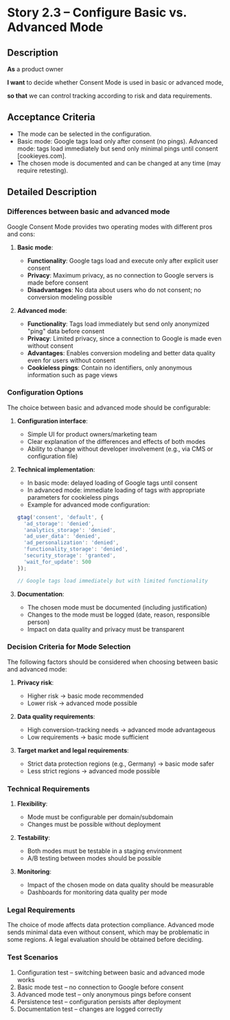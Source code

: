 # Story 2.3 – Configure Basic vs. Advanced Mode

## Description

**As** a product owner

**I want** to decide whether Consent Mode is used in basic or advanced mode,

**so that** we can control tracking according to risk and data requirements.

## Acceptance Criteria

- The mode can be selected in the configuration.
- Basic mode: Google tags load only after consent (no pings). Advanced mode: tags load immediately but send only minimal pings until consent [cookieyes.com].
- The chosen mode is documented and can be changed at any time (may require retesting).

## Detailed Description

### Differences between basic and advanced mode
Google Consent Mode provides two operating modes with different pros and cons:

1. **Basic mode**:
   - **Functionality**: Google tags load and execute only after explicit user consent
   - **Privacy**: Maximum privacy, as no connection to Google servers is made before consent
   - **Disadvantages**: No data about users who do not consent; no conversion modeling possible

2. **Advanced mode**:
   - **Functionality**: Tags load immediately but send only anonymized "ping" data before consent
   - **Privacy**: Limited privacy, since a connection to Google is made even without consent
   - **Advantages**: Enables conversion modeling and better data quality even for users without consent
   - **Cookieless pings**: Contain no identifiers, only anonymous information such as page views

### Configuration Options
The choice between basic and advanced mode should be configurable:

1. **Configuration interface**:
   - Simple UI for product owners/marketing team
   - Clear explanation of the differences and effects of both modes
   - Ability to change without developer involvement (e.g., via CMS or configuration file)

2. **Technical implementation**:
   - In basic mode: delayed loading of Google tags until consent
   - In advanced mode: immediate loading of tags with appropriate parameters for cookieless pings
   - Example for advanced mode configuration:
   ```javascript
   gtag('consent', 'default', {
     'ad_storage': 'denied',
     'analytics_storage': 'denied',
     'ad_user_data': 'denied',
     'ad_personalization': 'denied',
     'functionality_storage': 'denied',
     'security_storage': 'granted',
     'wait_for_update': 500
   });

   // Google tags load immediately but with limited functionality
   ```

3. **Documentation**:
   - The chosen mode must be documented (including justification)
   - Changes to the mode must be logged (date, reason, responsible person)
   - Impact on data quality and privacy must be transparent

### Decision Criteria for Mode Selection
The following factors should be considered when choosing between basic and advanced mode:

1. **Privacy risk**:
   - Higher risk → basic mode recommended
   - Lower risk → advanced mode possible

2. **Data quality requirements**:
   - High conversion-tracking needs → advanced mode advantageous
   - Low requirements → basic mode sufficient

3. **Target market and legal requirements**:
   - Strict data protection regions (e.g., Germany) → basic mode safer
   - Less strict regions → advanced mode possible

### Technical Requirements
1. **Flexibility**:
   - Mode must be configurable per domain/subdomain
   - Changes must be possible without deployment

2. **Testability**:
   - Both modes must be testable in a staging environment
   - A/B testing between modes should be possible

3. **Monitoring**:
   - Impact of the chosen mode on data quality should be measurable
   - Dashboards for monitoring data quality per mode

### Legal Requirements
The choice of mode affects data protection compliance. Advanced mode sends minimal data even without consent, which may be problematic in some regions. A legal evaluation should be obtained before deciding.

### Test Scenarios
1. Configuration test – switching between basic and advanced mode works
2. Basic mode test – no connection to Google before consent
3. Advanced mode test – only anonymous pings before consent
4. Persistence test – configuration persists after deployment
5. Documentation test – changes are logged correctly
